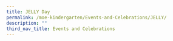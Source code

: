```yaml
---
title: JELLY Day
permalink: /moe-kindergarten/Events-and-Celebrations/JELLY/
description: ""
third_nav_title: Events and Celebrations
---
```

